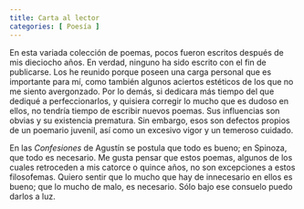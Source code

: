 ```yaml
---
title: Carta al lector
categories: [ Poesía ]
---
```



En esta variada colección de poemas, pocos fueron escritos después de mis
dieciocho años. En verdad,
ninguno ha sido escrito con el fin de publicarse. Los he reunido porque poseen
una carga personal que es importante para mí, como también algunos aciertos
estéticos de los que no me siento avergonzado. Por lo demás, si dedicara más
tiempo del que dediqué a perfeccionarlos, y quisiera corregir lo mucho que es
dudoso en ellos, no tendría tiempo de escribir nuevos poemas. Sus influencias
son obvias y su existencia prematura. Sin embargo, esos son defectos propios de
un poemario juvenil, así como un excesivo vigor y un temeroso cuidado.

En las *Confesiones* de Agustín se postula que todo es bueno; en Spinoza, que todo
es necesario. Me gusta pensar que estos poemas, algunos de los cuales retroceden
a mis catorce o quince años, no son excepciones a estos filosofemas. Quiero
sentir que lo mucho que hay de innecesario en ellos es bueno; que lo mucho de
malo, es necesario. Sólo bajo ese consuelo puedo darlos a luz.


